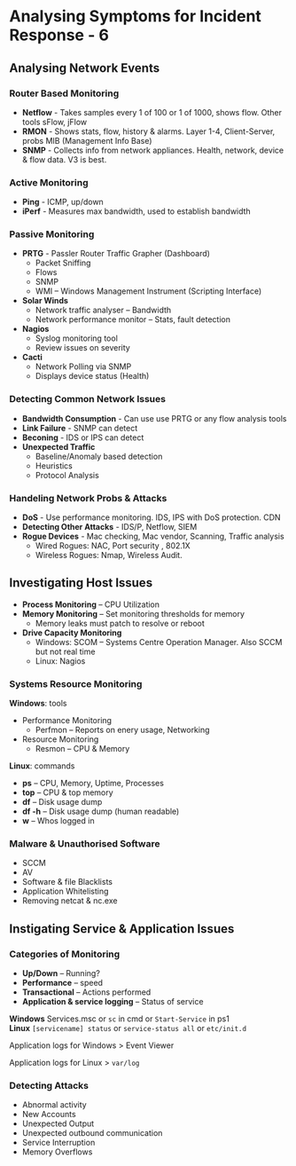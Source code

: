 # Analysing Symptoms for Incident Response - 6

## Analysing Network Events

### Router Based Monitoring 
 - **Netflow** - Takes samples every 1 of 100 or 1 of 1000, shows flow. Other tools sFlow, jFlow
 - **RMON** - Shows stats, flow, history & alarms. Layer 1-4, Client-Server, probs MIB (Management Info Base)
 - **SNMP** - Collects info from network appliances. Health, network, device & flow data. V3 is best.
 
### Active Monitoring
 - **Ping** - ICMP, up/down
 - **iPerf** - Measures max bandwidth, used to establish bandwidth
 
### Passive Monitoring
 - **PRTG** - Passler Router Traffic Grapher (Dashboard)
    - Packet Sniffing
    - Flows
    - SNMP
    - WMI – Windows Management Instrument (Scripting Interface) 
- **Solar Winds** 
    - Network traffic analyser – Bandwidth
    - Network performance monitor – Stats, fault detection
- **Nagios** 
    - Syslog monitoring tool
    - Review issues on severity 
- **Cacti** 
    - Network Polling via SNMP
    - Displays device status (Health) 
    
### Detecting Common Network Issues

 - **Bandwidth Consumption** - Can use use PRTG or any flow analysis tools
 - **Link Failure** - SNMP can detect
 - **Beconing** - IDS or IPS can detect
 - **Unexpected Traffic** 
   - Baseline/Anomaly based detection
   - Heuristics
   - Protocol Analysis

### Handeling Network Probs & Attacks

 - **DoS** - Use performance monitoring. IDS, IPS with DoS protection. CDN
 - **Detecting Other Attacks** - IDS/P, Netflow, SIEM
 - **Rogue Devices** - Mac checking, Mac vendor, Scanning, Traffic analysis 
   -  Wired Rogues: NAC, Port security , 802.1X
   -  Wireless Rogues: Nmap, Wireless Audit.
   
## Investigating Host Issues

 - **Process Monitoring** – CPU Utilization 
 - **Memory Monitoring** – Set monitoring thresholds for memory
    - Memory leaks must patch to resolve or reboot 
- **Drive Capacity Monitoring**
   - Windows: SCOM – Systems Centre Operation Manager. Also SCCM but not real time
   - Linux: Nagios
   
### Systems Resource Monitoring 

**Windows**: tools

 - Performance Monitoring
   - Perfmon – Reports on enery usage, Networking
 - Resource Monitoring
   - Resmon – CPU & Memory 
   
**Linux**: commands

 - **ps** – CPU, Memory, Uptime, Processes
 - **top** – CPU & top memory
 - **df** – Disk usage dump
 - **df -h** – Disk usage dump (human readable)
 - **w** – Whos logged in
 
### Malware & Unauthorised Software  

 -	SCCM
 -	AV
 -	Software & file Blacklists
 -	Application Whitelisting
 -	Removing netcat & nc.exe

## Instigating Service & Application Issues
### Categories of Monitoring
 - **Up/Down** – Running?
 - **Performance** – speed
 - **Transactional** – Actions performed
 - **Application & service logging** – Status of service  
 
**Windows** Services.msc or <code>sc</code> in cmd or <code>Start-Service</code> in ps1  
**Linux** <code>[servicename] status</code> or <code>service-status all</code> or <code>etc/init.d</code>  

Application logs for Windows > Event Viewer  

Application logs for Linux > <code>var/log</code>

### Detecting Attacks
 - Abnormal activity
 - New Accounts
 - Unexpected Output
 - Unexpected outbound communication 
 - Service Interruption 
 - Memory Overflows

